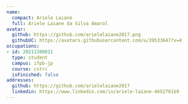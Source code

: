 ```yaml
---
name:
  compact: Ariele Laiane
  full: Ariele Laiane da Silva Amaral
avatar:
  github: https://github.com/arielelaiane2017.png
  githubUC: https://avatars.githubusercontent.com/u/39533647?v=4
occupations:
- id: 20211380011
  type: student
  campus: ifpb-jp
  course: cstrc
  isFinished: false
addresses:
  github: https://github.com/arielelaiane2017
  linkedin: https://www.linkedin.com/in/ariele-laiane-4652761b9
---
```

